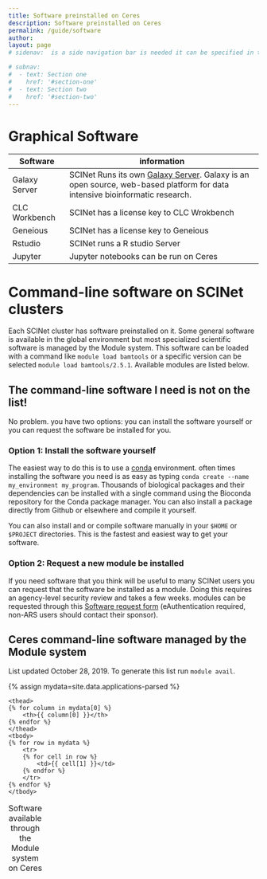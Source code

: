 ```yaml
---
title: Software preinstalled on Ceres
description: Software preinstalled on Ceres
permalink: /guide/software
author:
layout: page
# sidenav:  is a side navigation bar is needed it can be specified in the _data/navigation.yml file

# subnav:
#  - text: Section one
#    href: '#section-one'
#  - text: Section two
#    href: '#section-two'
---
```

# Graphical Software

Software | information
---|---
Galaxy Server | SCINet Runs its own [Galaxy Server](https://galaxy.scinet.science).  Galaxy is an open source, web-based platform for data intensive bioinformatic research.
CLC Workbench | SCINet has a license key to CLC Wrokbench
Geneious |SCINet has a license key to Geneious
Rstudio | SCINet runs a R studio Server
Jupyter |  Jupyter notebooks can be run on Ceres


# Command-line software on SCINet clusters

Each SCINet cluster has software preinstalled on it. Some general software is available in the global environment but most specialized scientific software is managed by the Module system. This software can be loaded with a command like `module load bamtools` or a specific version can be selected  `module load bamtools/2.5.1`.  Available modules are listed below.

## The command-line software I need is not on the list!

No problem. you have two options: you can install the software yourself or you can request the software be installed for you.

### Option 1: Install the software yourself

The easiest way to do this is to use a [conda](https://docs.conda.io/en/latest/) environment. often times installing the software you need is as easy as typing `conda create --name my_environment my_program`. Thousands of biological packages and their dependencies can be installed with a single command using the Bioconda repository for the Conda package manager. You can also install a package directly from Github or elsewhere and compile it yourself.

You can also install and or compile software manually in your `$HOME` or `$PROJECT` directories. This is the fastest and easiest way to get your software.

### Option 2: Request a new module be installed

If you need software that you think will be useful to many SCINet users you can
request that the software be installed as a module. Doing this requires an agency-level security review and takes a few weeks. modules can be requested through this [Software request form](https://e.arsnet.usda.gov/sites/OCIO/scinet/Lists/Software%20Approval/Main1.aspx) (eAuthentication required, non-ARS users should contact their sponsor).


## Ceres command-line software managed by the Module system

List updated  October 28, 2019. To generate this list run `module avail`.

{% assign mydata=site.data.applications-parsed %}
<table>
    <caption>Software available through the Module system on Ceres </caption>

    <thead>
    {% for column in mydata[0] %}
        <th>{{ column[0] }}</th>
    {% endfor %}
    </thead>
    <tbody>
    {% for row in mydata %}
        <tr>
        {% for cell in row %}
            <td>{{ cell[1] }}</td>
        {% endfor %}
        </tr>
    {% endfor %}
    </tbody>
</table>
